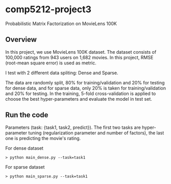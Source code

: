 # comp5212-project3
Probabilistic Matrix Factorization on MovieLens 100K

## Overview
In this project, we use MovieLens 100K dataset. The dataset consists of 100,000 ratings from 943 users on 1,682 movies. In this project, RMSE (root-mean square error) is used as metric. 

I test with 2 different data spliting: Dense and Sparse. 

The data are randomly split, 80% for training/validation and 20% for testing for dense data, and for sparse data, only 20% is taken for training/validation and 20% for testing. In the training, 5-fold cross-validation is applied to choose the best hyper-parameters and evaluate the model in test set.

## Run the code
Parameters (task: {task1, task2, predict}). The first two tasks are hyper-parameter tuning (regularization parameter and number of factors), the last one is predicting the movie's rating.

For dense dataset
```
> python main_dense.py --task=task1
```

For sparse dataset
```
> python main_sparse.py --task=task1
```

